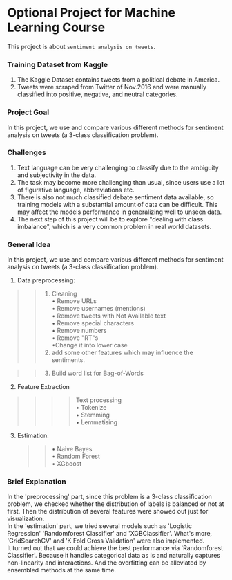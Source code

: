 # Optional Project for Machine Learning Course
This project is about `sentiment analysis on tweets`.
### Training Dataset from Kaggle 
1.	The Kaggle Dataset contains tweets from a political debate in America.<br> 
2.	Tweets were scraped from Twitter of Nov.2016 and were manually classified into positive, negative, and neutral categories.<br> 

### Project Goal
In this project, we use and compare various different methods for sentiment analysis on tweets (a 3-class classification problem).<br> 

### Challenges
1.	Text language can be very challenging to classify due to the ambiguity and subjectivity in the data.<br> 
2.	The task may become more challenging than usual, since users use a lot of figurative language, abbreviations etc. <br> 
3.	There is also not much classified debate sentiment data available, so training models with a substantial amount of data can be difficult. This may affect the models performance in generalizing well to unseen data.<br> 
4.	The next step of this project will be to explore "dealing with class imbalance", which is a very common problem in real world datasets.<br> 

### General Idea
In this project, we use and compare various different methods for sentiment analysis on tweets (a 3-class classification problem).<br>  
1. Data preprocessing:<p> 
>>1) Cleaning<br>
        • Remove URLs<br>
        • Remove usernames (mentions)<br>
        • Remove tweets with Not Available text<br>
        • Remove special characters<br>
        • Remove numbers<br>
        • Remove "RT"s<br>
        •Change it into lower case<br>
>>2) add some other features which may influence the sentiments.<br>
    
>>3) Build word list for Bag-of-Words<br>
    
2. Feature Extraction<br>
>>>>Text processing<br>
        • Tokenize<br>
        • Stemming<br>
        • Lemmatising<br>
3. Estimation: <br>
      >>• Naive Bayes<br>
        • Random Forest<br>
        • XGboost<br>

### Brief Explanation
In the 'preprocessing' part, since this problem is a 3-class classification problem, we checked whether the distribution of labels is balanced or not at first. Then the distribution of several features were showed out just for visualization.<br> 
In the 'estimation' part, we tried several models such as 'Logistic Regression' 'Randomforest Classifier' and 'XGBClassifier'. What's more, 'GridSearchCV' and 'K Fold Cross Validation' were also implemented.<br> 
It turned out that we could achieve the best performance via 'Randomforest Classifier'. Because it handles categorical data as is and naturally captures non-linearity and interactions. And the overfitting can be alleviated by ensembled methods at the same time.<br> 

